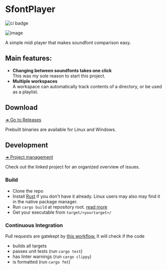 # SfontPlayer
![ci badge](https://github.com/sevonj/sfontplayer/actions/workflows/rust.yml/badge.svg)

![image](https://github.com/user-attachments/assets/75bdb581-f072-4c62-ad05-362e40c4125f)

A simple midi player that makes soundfont comparison easy.

## Main features:
- **Changing between soundfonts takes one click**  
  This was my sole reason to start this project.
- **Multiple workspaces**  
  A workspace can automatically track contents of a directory, or be used as a playlist.

## Download
[➜ Go to Releases](https://github.com/sevonj/sfontplayer/releases)

Prebuilt binaries are available for Linux and Windows.

## Development
[➜ Project management](https://github.com/users/sevonj/projects/12)

Check out the linked project for an organized overview of issues.

### Build
- Clone the repo
- Install [Rust](https://www.rust-lang.org/) if you don't have it already. Linux users may also may find it in the native package manager.
- Run `cargo build` at repository root. [read more](https://doc.rust-lang.org/cargo/commands/cargo-build.html)
- Get your executable from `target/<yourtarget>/`

### Continuous Integration
Pull requests are gatekept by [this workflow.](https://github.com/sevonj/sfontplayer/blob/master/.github/workflows/rust.yml) It will check if the code
- builds all targets
- passes unit tests (run `cargo test`)
- has linter warnings (run `cargo clippy`)
- is formatted (run `cargo fmt`)
